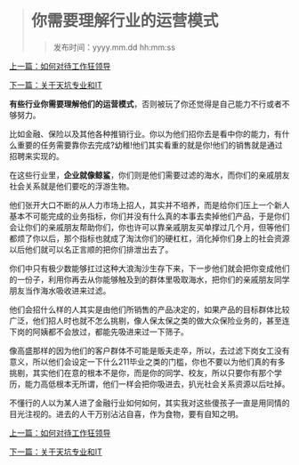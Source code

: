 ># 你需要理解行业的运营模式
>
>>发布时间：yyyy.mm.dd hh:mm:ss

[上一篇：如何对待工作狂领导](https://t.zsxq.com/ia2fMzv)

[下一篇：关于天坑专业和IT](https://t.zsxq.com/bm6MvVj)

**有些行业你需要理解他们的运营模式**，否则被玩了你还觉得是自己能力不行或者不够努力。 

比如金融、保险以及其他各种推销行业。你以为他们招你去是看中你的能力，有什么重要的任务需要靠你去完成?幼稚!他们其实看重的就是你!他们的销售就是通过招聘来实现的。 

在这些行业里，**企业就像鲸鲨**，你们则是他们需要过滤的海水，而你们的亲戚朋友社会关系就是他们要吃的浮游生物。 

他们张开大口不断的从人力市场上招人，其实并不培养，而是给你们压上一个新人基本不可能完成的业务指标，你们并没有什么真的本事去卖掉他们产品，于是你们会让你们的亲戚朋友帮助你们，你也许可以靠亲戚朋友买单撑过几个月，但等他们都烦了你以后，那个指标也就成了淘汰你们的硬杠杠，消化掉你们身上的社会资源以后他们就可以名正言顺的把你们排泄出去了。 

你们中只有极少数能够扛过这种大浪淘沙生存下来，下一步他们就会把你变成他们的一份子，利用你再去从你能够触及到的群体里吸取海水，把你们的亲戚朋友同学朋友当作海水吸收进来过滤。 

他们会招什么样的人其实是由他们所销售的产品决定的，如果产品的目标群体比较广泛，他们招人时也就不怎么挑剔，像人保太保之类的做大众保险业务的，甚至连下岗的阿姨都不会放过，都能先吸进来过一下筛子。 

像高盛那样的因为他们的客户群体不可能是贩夫走卒，所以，去过滤下岗女工没有意义，所以他们会设定一下什么211毕业之类的门槛，你也不要以为他们真的有多挑剔，其实他们在意的根本不是你，而是你的同学、校友，所以只要你有那个学历，能力高低根本无所谓，他们一样会把你吸进去，扒光社会关系资源以后吐掉。 

不懂行的人以为某人进了金融行业如何如何，其实我对这些傻孩子一直是用同情的目光注视的。进去的人干万别沾沾自喜，作为食物，要有自知之明。

[上一篇：如何对待工作狂领导](https://t.zsxq.com/ia2fMzv)

[下一篇：关于天坑专业和IT](https://t.zsxq.com/bm6MvVj)


















​     











